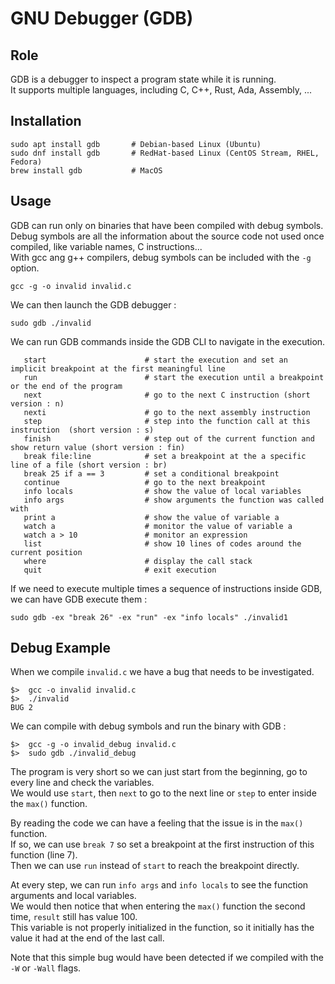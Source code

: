 # GNU Debugger (GDB)


## Role

GDB is a debugger to inspect a program state while it is running.  
It supports multiple languages, including C, C++, Rust, Ada, Assembly, ...


## Installation

```shell
sudo apt install gdb       # Debian-based Linux (Ubuntu)
sudo dnf install gdb       # RedHat-based Linux (CentOS Stream, RHEL, Fedora)
brew install gdb           # MacOS
```

## Usage

GDB can run only on binaries that have been compiled with debug symbols.  
Debug symbols are all the information about the source code not used once compiled, like variable names, C instructions...  
With gcc ang g++ compilers, debug symbols can be included with the `-g` option.  

```shell
gcc -g -o invalid invalid.c
```

We can then launch the GDB debugger :
```shell
sudo gdb ./invalid
```

We can run GDB commands inside the GDB CLI to navigate in the execution.
```shell
   start                      # start the execution and set an implicit breakpoint at the first meaningful line
   run                        # start the execution until a breakpoint or the end of the program
   next                       # go to the next C instruction (short version : n)
   nexti                      # go to the next assembly instruction
   step                       # step into the function call at this instruction  (short version : s)
   finish                     # step out of the current function and show return value (short version : fin)
   break file:line            # set a breakpoint at the a specific line of a file (short version : br)
   break 25 if a == 3         # set a conditional breakpoint
   continue                   # go to the next breakpoint
   info locals                # show the value of local variables
   info args                  # show arguments the function was called with
   print a                    # show the value of variable a
   watch a                    # monitor the value of variable a
   watch a > 10               # monitor an expression
   list                       # show 10 lines of codes around the current position
   where                      # display the call stack
   quit                       # exit execution
```

If we need to execute multiple times a sequence of instructions inside GDB, we can have GDB execute them :
```shell
sudo gdb -ex "break 26" -ex "run" -ex "info locals" ./invalid1
```

## Debug Example

When we compile `invalid.c` we have a bug that needs to be investigated.  
```shell
$>  gcc -o invalid invalid.c
$>  ./invalid
BUG 2
```

We can compile with debug symbols and run the binary with GDB :
```shell
$>  gcc -g -o invalid_debug invalid.c
$>  sudo gdb ./invalid_debug
```

The program is very short so we can just start from the beginning, go to every line and check the variables.  
We would use `start`, then `next` to go to the next line or `step` to enter inside the `max()` function.  

By reading the code we can have a feeling that the issue is in the `max()` function.  
If so, we can use `break 7` so set a breakpoint at the first instruction of this function (line 7).  
Then we can use `run` instead of `start` to reach the breakpoint directly.

At every step, we can run `info args` and `info locals` to see the function arguments and local variables.  
We would then notice that when entering the `max()` function the second time, `result` still has value 100.  
This variable is not properly initialized in the function, so it initially has the value it had at the end of the last call.

Note that this simple bug would have been detected if we compiled with the `-W` or `-Wall` flags.